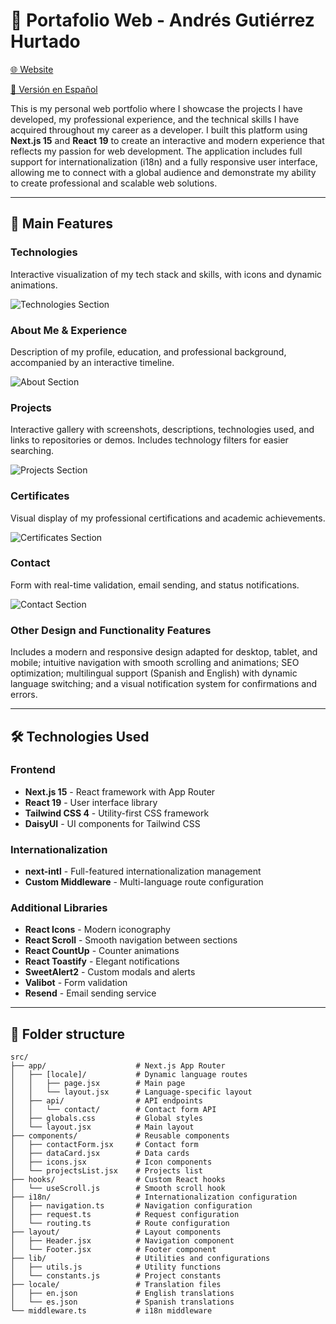 # 🤵 Portafolio Web - Andrés Gutiérrez Hurtado

[🌐 Website](https://andres-portfolio-b4dv.onrender.com)

[📑 Versión en Español](./README.es.md)

This is my personal web portfolio where I showcase the projects I have developed, my professional experience, and the technical skills I have acquired throughout my career as a developer. I built this platform using **Next.js 15** and **React 19** to create an interactive and modern experience that reflects my passion for web development. The application includes full support for internationalization (i18n) and a fully responsive user interface, allowing me to connect with a global audience and demonstrate my ability to create professional and scalable web solutions.

---

## 🚀 Main Features

### Technologies

Interactive visualization of my tech stack and skills, with icons and dynamic animations.

![Technologies Section](docs/screenshots/technologies.png)

### About Me & Experience

Description of my profile, education, and professional background, accompanied by an interactive timeline.

![About Section](docs/screenshots/about.png)

### Projects

Interactive gallery with screenshots, descriptions, technologies used, and links to repositories or demos. Includes technology filters for easier searching.

![Projects Section](docs/screenshots/projects.png)

### Certificates

Visual display of my professional certifications and academic achievements.

![Certificates Section](docs/screenshots/certificates.png)

### Contact

Form with real-time validation, email sending, and status notifications.

![Contact Section](docs/screenshots/contact.png)

### Other Design and Functionality Features

Includes a modern and responsive design adapted for desktop, tablet, and mobile; intuitive navigation with smooth scrolling and animations; SEO optimization; multilingual support (Spanish and English) with dynamic language switching; and a visual notification system for confirmations and errors.

---

## 🛠️ Technologies Used

### Frontend

-   **Next.js 15** - React framework with App Router
-   **React 19** - User interface library
-   **Tailwind CSS 4** - Utility-first CSS framework
-   **DaisyUI** - UI components for Tailwind CSS

### Internationalization

-   **next-intl** - Full-featured internationalization management
-   **Custom Middleware** - Multi-language route configuration

### Additional Libraries

-   **React Icons** - Modern iconography
-   **React Scroll** - Smooth navigation between sections
-   **React CountUp** - Counter animations
-   **React Toastify** - Elegant notifications
-   **SweetAlert2** - Custom modals and alerts
-   **Valibot** - Form validation
-   **Resend** - Email sending service

---

## 📁 Folder structure

```
src/
├── app/                    # Next.js App Router
│   ├── [locale]/           # Dynamic language routes
│   │   ├── page.jsx        # Main page
│   │   └── layout.jsx      # Language-specific layout
│   ├── api/                # API endpoints
│   │   └── contact/        # Contact form API
│   ├── globals.css         # Global styles
│   └── layout.jsx          # Main layout
├── components/             # Reusable components
│   ├── contactForm.jsx     # Contact form
│   ├── dataCard.jsx        # Data cards
│   ├── icons.jsx           # Icon components
│   └── projectsList.jsx    # Projects list
├── hooks/                  # Custom React hooks
│   └── useScroll.js        # Smooth scroll hook
├── i18n/                   # Internationalization configuration
│   ├── navigation.ts       # Navigation configuration
│   ├── request.ts          # Request configuration
│   └── routing.ts          # Route configuration
├── layout/                 # Layout components
│   ├── Header.jsx          # Navigation component
│   └── Footer.jsx          # Footer component
├── lib/                    # Utilities and configurations
│   ├── utils.js            # Utility functions
│   └── constants.js        # Project constants
├── locale/                 # Translation files
│   ├── en.json             # English translations
│   └── es.json             # Spanish translations
└── middleware.ts           # i18n middleware
```

